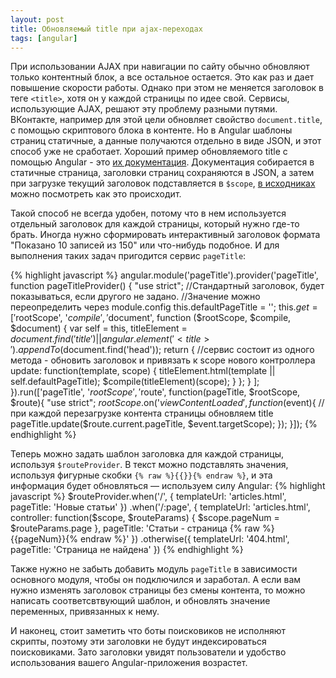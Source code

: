 ```yaml
---
layout: post
title: Обновляемый title при ajax-переходах
tags: [angular]
---
```

При использовании AJAX при навигации по сайту обычно обновляют только контентный блок, а все остальное остается. Это как раз и дает повышение скорости работы. Однако при этом не меняется заголовок в теге `<title>`, хотя он у каждой страницы по идее свой. Сервисы, использующие AJAX, решают эту проблему разными путями. ВКонтакте, например для этой цели обновляет свойство `document.title`, с помощью скриптового блока в контенте. Но в Angular шаблоны страниц статичные, а данные получаются отдельно в виде JSON, и этот способ уже не сработает. Хороший пример обновляемого title с помощью Angular - это [их документация](http://docs.angularjs.org/api). Документация собирается в статичные страница, заголовки страниц сохраняются в JSON, а затем при загрузке текущий заголовок подставляется в `$scope`, [в исходниках](https://github.com/angular/angular.js/blob/v1.2.0rc1/docs/src/templates/js/docs.js#L641) можно посмотреть как это происходит.

Такой способ не всегда удобен, потому что в нем используется отдельный заголовок для каждой страницы, который нужно где-то брать. Иногда нужно сформировать интерактивный заголовок формата "Показано 10 записей из 150" или что-нибудь подобное. И для выполнения таких задач пригодится сервис `pageTitle`:

{% highlight javascript %}
angular.module('pageTitle').provider('pageTitle', function pageTitleProvider() {
	"use strict";
	//Стандартный заголовок, будет показываться, если другого не задано.
	//Значение можно переопределить через module.config
	this.defaultPageTitle = '';
    this.$get = [
        '$rootScope', '$compile', '$document', function ($rootScope, $compile, $document) {
            var self = this,
                titleElement = $document.find('title') || angular.element('<title>').appendTo($document.find('head'));
            return {
            	//сервис состоит из одного метода - обновить заголовок и привязать к scope нового контроллера
                update: function(template, scope) {
                    titleElement.html(template || self.defaultPageTitle);
                    $compile(titleElement)(scope);
                }
            };
        }
    ];
}).run(['pageTitle', '$rootScope', '$route', function(pageTitle, $rootScope, $route){
    "use strict";
    $rootScope.$on('$viewContentLoaded', function($event){
    	//при каждой перезагрузке контента страницы обновляем title
        pageTitle.update($route.current.pageTitle, $event.targetScope);
    });
}]);
{% endhighlight %}

Теперь можно задать шаблон заголовка для каждой страницы, используя `$routeProvider`. В текст можно подставлять значения, используя фигурные скобки `{% raw %}{{}}{% endraw %}`, и эта информация будет обновляться &mdash; используем силу Angular:
{% highlight javascript %}
	$routeProvider.when('/', {
		templateUrl: 'articles.html',
		pageTitle: 'Новые статьи'
	})
	.when('/:page', {
		templateUrl: 'articles.html',
		controller: function($scope, $routeParams) {
			$scope.pageNum = $routeParams.page
		},
		pageTitle: 'Cтатьи - страница {% raw %}{{pageNum}}{% endraw %}'	
	})
	.otherwise({
		templateUrl: '404.html',
		pageTitle: 'Страница не найдена'
	})
{% endhighlight %}

Также нужно не забыть добавить модуль `pageTitle` в зависимости основного модуля, чтобы он подключился и заработал. А если вам нужно изменять заголовок страницы без смены контента, то можно написать соответсвтвующий шаблон, и обновлять значение переменных, привязанных к нему.

И наконец, стоит заметить что боты поисковиков не исполняют скрипты, поэтому эти заголовки не будут индексироваться поисковиками. Зато заголовки увидят пользователи и удобство использования вашего Angular-приложения возрастет.